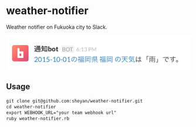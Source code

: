 # weather-notifier
Weather notifier on Fukuoka city to Slack.

![example](example.png)

## Usage
```
git clone git@github.com:shoyan/weather-notifier.git 
cd weather-notifier
export WEBHOOK_URL="your team webhook url"
ruby weather-notifier.rb
```

